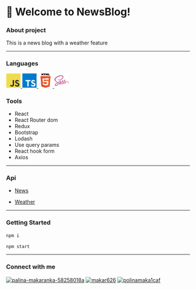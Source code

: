 # 🚀 Welcome to NewsBlog!

### About project
This is a news blog with a weather feature

---

### Languages
<p align="left"> <a href="https://developer.mozilla.org/en-US/docs/Web/JavaScript" target="_blank" rel="noreferrer"> <img src="https://raw.githubusercontent.com/devicons/devicon/master/icons/javascript/javascript-original.svg" alt="javascript" width="40" height="40"/> </a> <a href="https://www.typescriptlang.org/" target="_blank" rel="noreferrer"> <img src="https://raw.githubusercontent.com/devicons/devicon/master/icons/typescript/typescript-original.svg" alt="typescript" width="40" height="40"/> </a> <a href="https://www.w3.org/html/" target="_blank" rel="noreferrer"> <img src="https://raw.githubusercontent.com/devicons/devicon/master/icons/html5/html5-original-wordmark.svg" alt="html5" width="40" height="40"/> </a> <a href="https://sass-lang.com" target="_blank" rel="noreferrer"> <img src="https://raw.githubusercontent.com/devicons/devicon/master/icons/sass/sass-original.svg" alt="sass" width="40" height="40"/> </a> </p>

### Tools
- React
- React Router dom
- Redux
- Bootstrap
- Lodash
- Use query params
- React hook form
- Axios

---

### Api
- <p align="left"> <a href="https://api.spaceflightnewsapi.net/documentation" target="_blank" rel="noreferrer">News</a> </p>
- <p align="left"> <a href="https://openweathermap.org/api" target="_blank" rel="noreferrer">Weather</a> </p>

---

### Getting Started
```
npm i
```
```
npm start
```

---

### Connect with me
<p align="left">
<a href="https://linkedin.com/in/palina-makaranka-58258018a" target="blank"><img align="center" src="https://raw.githubusercontent.com/rahuldkjain/github-profile-readme-generator/master/src/images/icons/Social/linked-in-alt.svg" alt="palina-makaranka-58258018a" height="30" width="40" /></a>
<a href="https://instagram.com/makar626" target="blank"><img align="center" src="https://raw.githubusercontent.com/rahuldkjain/github-profile-readme-generator/master/src/images/icons/Social/instagram.svg" alt="makar626" height="30" width="40" /></a>
<a href="https://www.behance.net/polinamaka1caf" target="blank"><img align="center" src="https://raw.githubusercontent.com/rahuldkjain/github-profile-readme-generator/master/src/images/icons/Social/behance.svg" alt="polinamaka1caf" height="30" width="40" /></a>
</p>
